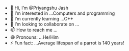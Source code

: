 - 👋 Hi, I’m @Priyangshu Jash
- 👀 I’m interested in ...Computers and programming
- 🌱 I’m currently learning ...C++
- 💞️ I’m looking to collaborate on ...
- 📫 How to reach me ...
- 😄 Pronouns: ...He/Him
- ⚡ Fun fact: ...Average lifespan of a parrot is 140 years!

<!---
Priyangshu-2005/Priyangshu-2005 is a ✨ special ✨ repository because its `README.md` (this file) appears on your GitHub profile.
You can click the Preview link to take a look at your changes.
--->
